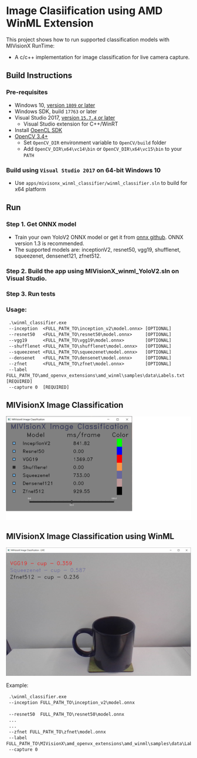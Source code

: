 # Image Clasiification using AMD WinML Extension

This project shows how to run supported classification models with MIVisionX RunTime:

* A c/c++ implementation for image classification for live camera capture.

## Build Instructions

### Pre-requisites
* Windows 10, [version `1809` or later](https://www.microsoft.com/software-download/windows10)
* Windows SDK, build `17763` or later
* Visual Studio 2017, [version `15.7.4` or later](https://developer.microsoft.com/en-us/windows/downloads)
    * Visual Studio extension for C++/WinRT
* Install [OpenCL SDK](https://github.com/GPUOpen-LibrariesAndSDKs/OCL-SDK/releases/tag/1.0)
* [OpenCV 3.4+](https://github.com/opencv/opencv/releases/tag/3.4.0)
  * Set `OpenCV_DIR` environment variable to `OpenCV/build` folder
  * Add `OpenCV_DIR\x64\vc14\bin` or `OpenCV_DIR\x64\vc15\bin` to your `PATH`

### Build using `Visual Studio 2017` on 64-bit Windows 10
* Use `apps/mivisonx_winml_classifier/winml_classifier.sln` to build for x64 platform

## Run

### Step 1. Get ONNX model
* Train your own YoloV2 ONNX model or get it from [onnx github](https://github.com/onnx/models). ONNX version 1.3 is recommended.
* The supported models are: inceptionV2, resnet50, vgg19, shufflenet, squeezenet, densenet121, zfnet512. 

### Step 2. Build the app using MIVisionX_winml_YoloV2.sln on Visual Studio.

### Step 3. Run tests

### Usage:
```
 .\winml_classifier.exe
 --inception  <FULL_PATH_TO\inception_v2\model.onnx> [OPTIONAL]  
 --resnet50   <FULL_PATH_TO\resnet50\model.onnx>     [OPTIONAL] 
 --vgg19      <FULL_PATH_TO\vgg19\model.onnx>        [OPTIONAL] 
 --shufflenet <FULL_PATH_TO\shufflenet\model.onnx>   [OPTIONAL] 
 --squeezenet <FULL_PATH_TO\squeezenet\model.onnx>   [OPTIONAL] 
 --densenet   <FULL_PATH_TO\densenet\model.onnx>     [OPTIONAL] 
 --zfnet      <FULL_PATH_TO\zfnet\model.onnx>        [OPTIONAL] 
 --label FULL_PATH_TO\amd_openvx_extensions\amd_winml\samples\data\Labels.txt [REQUIRED]
 --capture 0  [REQUIRED]
```
## MIVisionX Image Classification
![MIVisionX Image Classification](images/MIVisionX-ImageClassification.png)

## MIVisionX Image Classification using WinML
![MIVisionX Image Classification using WinML](images/MIVisionX-ImageClassification-WinML.png)

Example:
```
 .\winml_classifier.exe
 --inception FULL_PATH_TO\inception_v2\model.onnx
 
 --resnet50  FULL_PATH_TO\resnet50\model.onnx 
 ...
 ...
 --zfnet FULL_PATH_TO\zfnet\model.onnx 
 --label FULL_PATH_TO\MIVisionX\amd_openvx_extensions\amd_winml\samples\data\Labels.txt
 --capture 0
 ```
